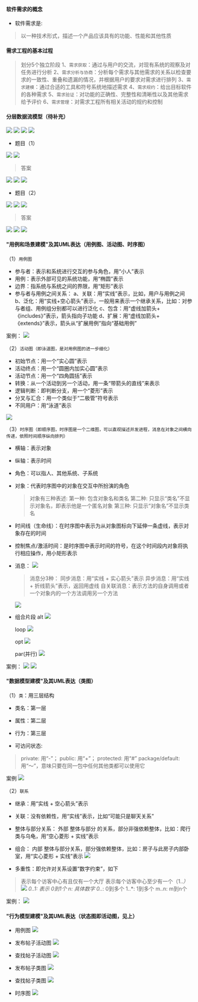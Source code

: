 #### 软件需求的概念

* 软件需求是:
> 以一种技术形式，描述一个产品应该具有的功能、性能和其他性质

#### 需求工程的基本过程
>划分5个独立阶段
> 1、`需求获取`：通过与用户的交流，对现有系统的观察及对任务进行分析
> 2、`需求分析与协商`：分析每个需求与其他需求的关系以检查要求的一致性、重叠和遗漏的情况，并根据用户的要求对需求进行排列
> 3、`需求建模`：通过合适的工具和符号系统地描述需求
> 4、`需求规约`：给出目标软件的各种需求
> 5、`需求验证`：对功能的正确性、完整性和清晰性以及其他需求给予评价
> 6、`需求管理`：对需求工程所有相关活动的规约和控制

#### 分层数据流模型（待补充）

<img src='./image/23.png'>
<img src='./image/24.png'>
<img src='./image/25.png'>
<img src='./image/26.png'>

* 题目（1）

<img src='./image/28.png'>
<img src='./image/29.png'>

> 答案
<img src='./image/30.png'>
<img src='./image/31.png'>
<img src='./image/32.png'>

* 题目（2）
<img src='./image/33.png'>
<img src='./image/34.png'>
<img src='./image/35.png'>

> 答案
<img src='./image/36.png'>
<img src='./image/37.png'>
<img src='./image/38.png'>



#### "用例和场景建模"及其UML表达（用例图、活动图、时序图）

（1）`用例图`
  * 参与者：表示和系统进行交互的参与角色，用“小人”表示
  * 用例：表示外部可见的系统功能，用“椭圆”表示
  * 边界：指系统与系统之间的界限，用“矩形”表示
  * 参与者与用例之间关系：
    a、关联：用“实线”表示，比如，用户与用例之间
    b、泛化：用“实线+空心箭头”表示，一般用来表示一个继承关系，比如：对参与者组、用例组分别都可以进行泛化
    c、包含：用“虚线加箭头+《includes》”表示，箭头指向子功能
    d、扩展：用“虚线加箭头+《extends》”表示，箭头从“扩展用例”指向“基础用例”

案例：
<img src="/softwareEngineer/image/8.png">

（2）`活动图（即泳道图，是对用例图的进一步细化）`
  * 初始节点：用一个“实心圆”表示
  * 活动终点：用一个“圆圈内加实心圆”表示
  * 活动节点：用一个“四角圆括”表示
  * 转换：从一个活动到另一个活动，用一条“带箭头的直线”来表示
  * 逻辑判断：即判断分支，用一个“菱形”表示
  * 分叉与汇合：用一个类似于“二极管”符号表示
  * 不同用户：用“泳道”表示

<img src="/softwareEngineer/image/9.png">

（3）`时序图（即顺序图，时序图是一个二维图，可以直观描述并发进程，消息在对象之间横向传递，依照时间顺序纵向排列）`

  * 横轴：表示对象
  * 纵轴：表示时间

  * 角色：可以指人、其他系统、子系统
  * 对象：代表时序图中的对象在交互中所扮演的角色 
    >对象有三种表述: 
    >   第一种: 包含对象名和类名
    >   第二种: 只显示“类名”不显示对象名，即表示他是一个匿名对象
    >   第三种: 只显示“对象名”不显示类名
  * 时间线（生命线）：在时序图中表示为从对象图标向下延伸一条虚线，表示对象存在的时间
  * 控制焦点/激活时间：是时序图中表示时间的符号，在这个时间段内对象将执行相应操作，用小矩形表示
  * 消息：
    <img src="/softwareEngineer/image/1.png">

    > 消息分3种：
    >   同步消息：用“实线 + 实心箭头”表示
    >   异步消息：用“实线 + 折线箭头”表示，返回用虚线
    >   自关联消息：表示方法的自身调用或者一个对象内的一个方法调用另一个方法
    <img src="/softwareEngineer/image/2.png">

  * 组合片段
    alt
    <img src="/softwareEngineer/image/3.png">

    loop
    <img src="/softwareEngineer/image/4.png">

    opt
    <img src="/softwareEngineer/image/5.png">
    
    par(并行)
    <img src="/softwareEngineer/image/6.png">

案例：
    <img src="/softwareEngineer/image/7.png">
    <img src="/softwareEngineer/image/10.png">

#### "数据模型建模"及其UML表达（类图）

（1）`类`：用三层结构
  * 类名：第一层
  * 属性：第二层
  * 行为：第三层

  * 可访问状态:
  >  private: 用“-”； 
  >  public:  用“+”；
  >  protected: 用“#”
  >  package/default: 用“～”，意味只要在同一包中任何其他类都可以使用它

案例
    <img src="/softwareEngineer/image/11.png">

（2）`联系`
  * 继承：用“实线 + 空心箭头”表示 
  * 关联：没有依赖性，用“实线”表示，比如“可能只是聊天关系”
  * 整体与部分关系： 外部 整体与部分 的关系，部分非强依赖整体，比如：爬行类与乌龟，用“空心菱形 + 实线”表示
  * 组合： 内部 整体与部分关系，部分强依赖整体，比如：房子与此房子内部卧室，用“实心菱形 + 实线”表示
    <img src="/softwareEngineer/image/13.png">

  * 多重性：即允许对关系设置“数字约束”，如下
  > 表示每个访客中心有且仅有一个大厅
  > 表示每个访客中心至少有一个（1..*）
    <img src="/softwareEngineer/image/11.png">
    0..1: 表示 0到1个
    n: 具体数字
    0..*: 0到多个
    1..*: 1到多个
    m..n: m到n个

案例：
    <img src="/softwareEngineer/image/14.png">

#### "行为模型建模"及其UML表达（状态图即活动图，见上）

* 用例图
    <img src="/softwareEngineer/image/15.png">

* 发布帖子活动图
    <img src="/softwareEngineer/image/16.png">

* 查找帖子活动图
    <img src="/softwareEngineer/image/17.png">

* 发布帖子类图
    <img src="/softwareEngineer/image/18.png">

* 查找帖子类图
    <img src="/softwareEngineer/image/19.png">

* 时序图
    <img src="/softwareEngineer/image/20.png">

